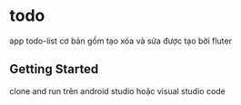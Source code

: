 # todo

app todo-list cơ bản gồm tạo xóa và sửa được tạo bời fluter



## Getting Started
clone and run trên android studio hoặc visual studio code 
